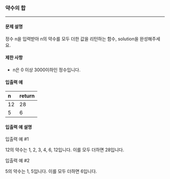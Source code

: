 ### 약수의 합

***

#### 문제 설명

정수 n을 입력받아 n의 약수를 모두 더한 값을 리턴하는 함수, solution을 완성해주세요.

#### 제한 사항

- n은 0 이상 3000이하인 정수입니다.

#### 입출력 예

|n    |return|
|:---|:---|
|12|    28|
|5|    6|

#### 입출력 예 설명

입출력 예 #1

12의 약수는 1, 2, 3, 4, 6, 12입니다. 이를 모두 더하면 28입니다.

입출력 예 #2

5의 약수는 1, 5입니다. 이를 모두 더하면 6입니다.
